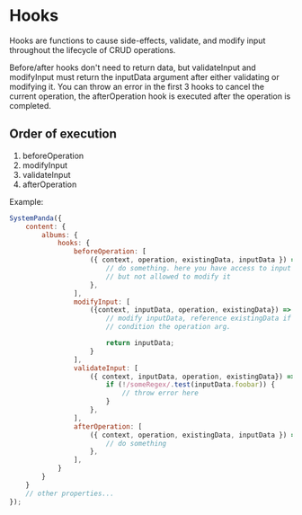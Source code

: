 # **Hooks**
Hooks are functions to cause side-effects, validate, and modify input throughout the lifecycle of CRUD operations.

Before/after hooks don't need to return data, but validateInput and modifyInput must return the inputData argument after either validating or modifying it. You can throw an error in the first 3 hooks to cancel the current operation, the afterOperation hook is executed after the operation is completed.

## **Order of execution**
1. beforeOperation
2. modifyInput
3. validateInput
4. afterOperation

Example:
```js
SystemPanda({
	content: {
		albums: {
			hooks: {
				beforeOperation: [
					({ context, operation, existingData, inputData }) => {
						// do something. here you have access to input data if there is any input
						// but not allowed to modify it
					},
				],
				modifyInput: [
					({context, inputData, operation, existingData}) => {
						// modify inputData, reference existingData if it exists
						// condition the operation arg.

						return inputData;
					}
				],
				validateInput: [
					({ context, inputData, operation, existingData}) => {
						if (!/someRegex/.test(inputData.foobar)) {
							// throw error here
						}
					},
				],
				afterOperation: [
					({ context, operation, existingData, inputData }) => {
						// do something
					},
				],
			}
		}
	}
	// other properties...
});
```
